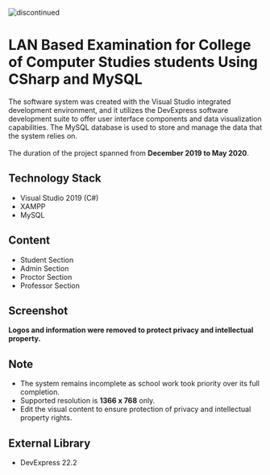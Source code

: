 
<p align="left"> <img src="https://camo.githubusercontent.com/41b4407c394c2bd65aa1f4199f5ce149017b80e314e1207a505c26e9f8f677c5/68747470733a2f2f696d672e736869656c64732e696f2f62616467652f7374617475732d646973636f6e74696e7565642d7265642e737667" alt="discontinued" /> </p>

# LAN Based Examination for College of Computer Studies students Using CSharp and MySQL
The software system was created with the Visual Studio integrated development environment, and it utilizes the DevExpress software development suite to offer user interface components and data visualization capabilities. The MySQL database is used to store and manage the data that the system relies on.\
\
The duration of the project spanned from **December 2019 to May 2020**.

## Technology Stack
* Visual Studio 2019 (C#)
* XAMPP
* MySQL

## Content
* Student Section
* Admin Section
* Proctor Section
* Professor Section

## Screenshot
**Logos and information were removed to protect privacy and intellectual property.**</br>

## Note
* The system remains incomplete as school work took priority over its full completion.
* Supported resolution is **1366 x 768** only.
* Edit the visual content to ensure protection of privacy and intellectual property rights.

## External Library
* DevExpress 22.2 
